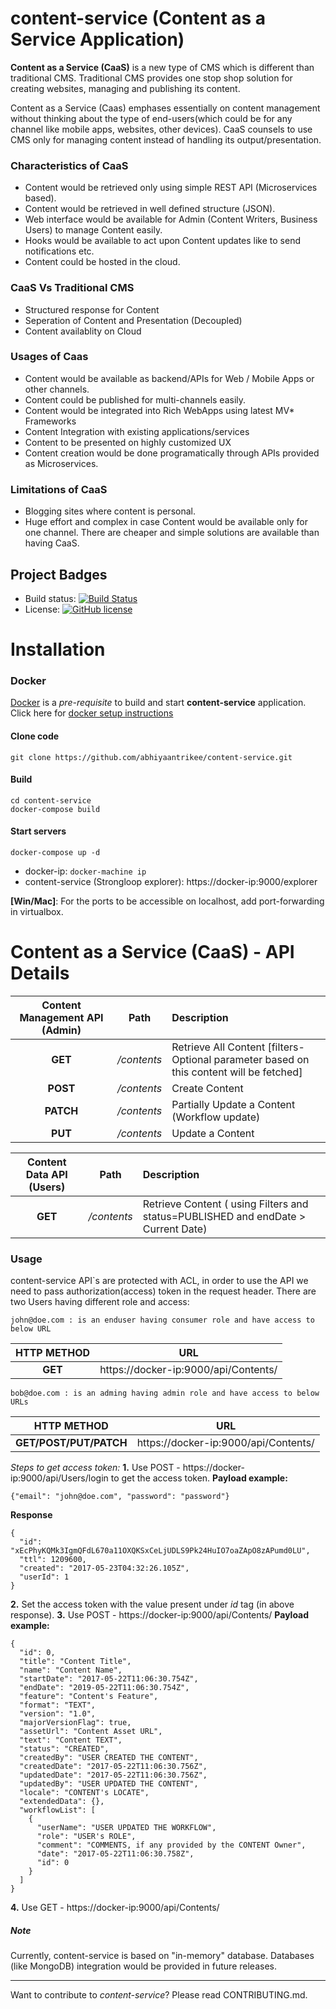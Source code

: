 # content-service (Content as a Service Application)

**Content as a Service (CaaS)** is a new type of CMS which is different than traditional CMS. Traditional CMS provides one stop shop solution for creating websites, managing and publishing its content.

Content as a Service (Caas) emphases essentially on content management without thinking about the type of end-users(which could be for any channel like mobile apps, websites, other devices). CaaS counsels to use CMS only for managing content instead of handling its output/presentation.

### Characteristics of CaaS
* Content would be retrieved only using simple REST API (Microservices based).
* Content would be retrieved in well defined structure (JSON).
* Web interface would be available for Admin (Content Writers, Business Users) to manage Content easily.
* Hooks would be available to act upon Content updates like to send notifications etc.
* Content could be hosted in the cloud.

### CaaS Vs Traditional CMS
* Structured response for Content
* Seperation of Content and Presentation (Decoupled)
* Content availablity on Cloud

### Usages of Caas
* Content would be available as backend/APIs for Web / Mobile Apps or other channels.
* Content could be published for multi-channels easily.
* Content would be integrated into Rich WebApps using latest MV* Frameworks
* Content Integration with existing applications/services
* Content to be presented on highly customized UX
* Content creation would be done programatically through APIs provided as Microservices.

### Limitations of CaaS
* Blogging sites where content is personal.
* Huge effort and complex in case Content would be available only for one channel. There are cheaper and simple solutions are available than having CaaS.

## Project Badges

* Build status: [![Build Status](https://travis-ci.org/abhiyaantrikee/content-service.svg)](https://travis-ci.org/abhiyaantrikee/content-service)
* License: [![GitHub license](https://img.shields.io/badge/license-MIT-blue.svg)](https://raw.githubusercontent.com/abhiyaantrikee/content-service/master/LICENSE)

# Installation
### Docker
[Docker](https://www.docker.com/) is a *pre-requisite* to build and start **content-service** application. Click here for [docker setup instructions](https://docs.docker.com/engine/installation/)

#### Clone code
```
git clone https://github.com/abhiyaantrikee/content-service.git
```
#### Build 
```
cd content-service
docker-compose build
```
#### Start servers
```
docker-compose up -d
```
- docker-ip: ```docker-machine ip```
- content-service (Strongloop explorer): https://docker-ip:9000/explorer

**[Win/Mac]**: For the ports to be accessible on localhost, add port-forwarding in virtualbox.

# Content as a Service (CaaS) - API Details 
| Content Management API (Admin)| Path| Description|
| :---------------------------: |:---:|:---|
|**GET** | */contents*|Retrieve All Content [filters-Optional parameter based on this content will be fetched]
|**POST** | */contents*|Create Content|
|**PATCH** |*/contents* |Partially Update a Content (Workflow update)|
|**PUT** |*/contents* |Update a Content|

|Content Data API (Users) | Path| Description|
| :-----------------------: |:---:|:---|
| **GET**                   | */contents* | Retrieve Content ( using Filters and status=PUBLISHED and endDate > Current Date) |

### Usage
content-service API`s are protected with ACL, in order to use the API we need to pass authorization(access) token in the request header.
There are two Users having different role and access:
```
john@doe.com : is an enduser having consumer role and have access to below URL
```
|HTTP METHOD | URL|
| :-----------------------: |:---:|
| **GET**                   |  https://docker-ip:9000/api/Contents/ | 

```
bob@doe.com : is an adming having admin role and have access to below URLs
```

|HTTP METHOD | URL|
| :-----------------------: | :---: |
| **GET/POST/PUT/PATCH**|  https://docker-ip:9000/api/Contents/ |


*Steps to get access token:*
**1.** Use POST - https://docker-ip:9000/api/Users/login to get the access token.
**Payload example:** 
```
{"email": "john@doe.com", "password": "password"}
```

**Response**
```
{
  "id": "xEcPhyKQMk3IgmQFdL670a11OXQKSxCeLjUDLS9Pk24HuIO7oaZApO8zAPumd0LU",
  "ttl": 1209600,
  "created": "2017-05-23T04:32:26.105Z",
  "userId": 1
}
```

**2.** Set the access token with the value present under *id* tag (in above response).
**3.** Use POST - https://docker-ip:9000/api/Contents/
**Payload example:**
```
{
  "id": 0,
  "title": "Content Title",
  "name": "Content Name",
  "startDate": "2017-05-22T11:06:30.754Z",
  "endDate": "2019-05-22T11:06:30.754Z",
  "feature": "Content's Feature",
  "format": "TEXT",
  "version": "1.0",
  "majorVersionFlag": true,
  "assetUrl": "Content Asset URL",
  "text": "Content TEXT",
  "status": "CREATED",
  "createdBy": "USER CREATED THE CONTENT",
  "createdDate": "2017-05-22T11:06:30.756Z",
  "updatedDate": "2017-05-22T11:06:30.756Z",
  "updatedBy": "USER UPDATED THE CONTENT",
  "locale": "CONTENT's LOCATE",
  "extendedData": {},
  "workflowList": [
    {
      "userName": "USER UPDATED THE WORKFLOW",
      "role": "USER's ROLE",
      "comment": "COMMENTS, if any provided by the CONTENT Owner",
      "date": "2017-05-22T11:06:30.758Z",
      "id": 0
    }
  ]
}
```
**4.** Use GET - https://docker-ip:9000/api/Contents/

##### Note
Currently, content-service is based on "in-memory" database. Databases (like MongoDB) integration would be provided in future releases.
*** 
Want to contribute to *content-service*? Please read CONTRIBUTING.md.